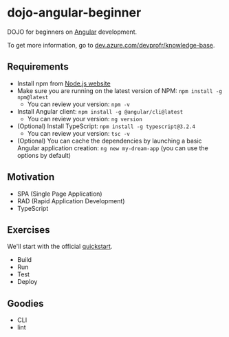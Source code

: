 # dojo-angular-beginner

DOJO for beginners on [Angular](https://angular.io/) development.

To get more information, go to [dev.azure.com/devprofr/knowledge-base](https://dev.azure.com/devprofr/knowledge-base/_wiki/wikis/knowledge-base.wiki?wikiVersion=GBwikiMaster&pagePath=%2FDevelopment%2FJavaScript%2FAngular&pageId=157).

## Requirements

- Install npm from [Node.js website](https://nodejs.org/en/)
- Make sure you are running on the latest version of NPM: `npm install -g npm@latest`
  - You can review your version: `npm -v`
- Install Angular client: `npm install -g @angular/cli@latest`
  - You can review your version: `ng version`
- (Optional) Install TypeScript: `npm install -g typescript@3.2.4`
  - You can review your version: `tsc -v`
- (Optional) You can cache the dependencies by launching a basic Angular application creation: `ng new my-dream-app` (you can use the options by default)

## Motivation

- SPA (Single Page Application)
- RAD (Rapid Application Development)
- TypeScript

## Exercises

We'll start with the official [quickstart](https://angular.io/guide/quickstart).

- Build
- Run
- Test
- Deploy

## Goodies

- CLI
- lint
